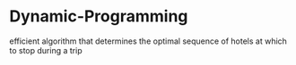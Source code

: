 # Dynamic-Programming
efficient algorithm that determines the optimal sequence of hotels at which to stop during a trip
